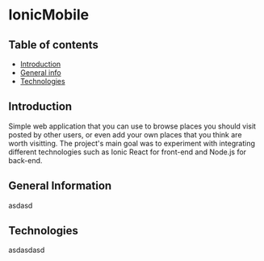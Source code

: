 # IonicMobile

## Table of contents
* [Introduction](#introduction)
* [General info](#general-information)
* [Technologies](#technologies)

## Introduction
Simple web application that you can use to browse places you should visit posted by other users, or even add your own places that you think are worth visitting. The project's main goal was to experiment with integrating different technologies such as Ionic React for front-end and Node.js for back-end. 

## General Information
asdasd

## Technologies
asdasdasd

